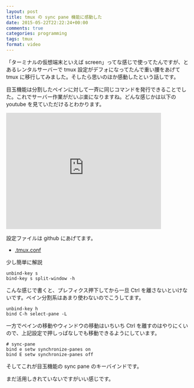 ```yaml
---
layout: post
title: tmux の sync pane 機能に感動した
date: 2015-05-22T22:22:24+00:00
comments: true
categories: programming
tags: tmux
format: video
---
```


「ターミナルの仮想端末といえば screen」ってな感じで使ってたんですが、とあるレンタルサーバーで tmux 設定がデフォになってたんで重い腰をあげて tmux に移行してみました。そしたら思いのほか感動したという話しです。

目玉機能は分割したペインに対して一斉に同じコマンドを発行できることでした。これでサーバー作業がだいぶ楽になりますね。どんな感じかは以下の youtube を見ていただけるとわかります。

<iframe width="420" height="315" src="https://www.youtube.com/embed/tfSuKj3Xrsc" frameborder="0" allowfullscreen></iframe>

設定ファイルは github にあげてます。

- [.tmux.conf](https://github.com/iriya-ufo/dotfiles/blob/b5948b4a6a0b4914d2fb68fdf3b3b584afdbcd5d/Mac/.tmux.conf)

少し簡単に解説

    unbind-key s
    bind-key s split-window -h

こんな感じで書くと、プレフィクス押下してから一旦 Ctrl を離さないといけないです。ペイン分割系はあまり使わないのでこうしてます。

    unbind-key h
    bind C-h select-pane -L

一方でペインの移動やウィンドウの移動はいちいち Ctrl を離すのはやりにくいので、上記設定で押しっぱなしでも移動できるようにしています。

    # sync-pane
    bind e setw synchronize-panes on
    bind E setw synchronize-panes off

そしてこれが目玉機能の sync pane のキーバインドです。

まだ活用しきれていないですがいい感じです。
